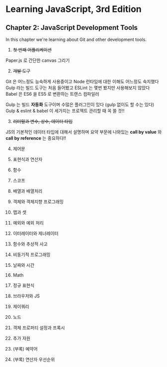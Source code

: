 # Learning JavaScript, 3rd Edition
## Chapter 2: JavaScript Development Tools

In this chapter we're learning about Git and other
development tools.

1. ~~첫 번째 어플리케이션~~

  Paper.js 로 간단한 canvas 그리기
  
2. ~~개발 도구~~

  Git 은 어느정도 능숙하게 사용중이고 Node 런타임에 대한 이해도 어느정도 숙지했다
  Gulp 라는 빌드 도구는 처음 들어봤고
  ESLint 는 몇번 봤지만 사용해보지 않았다
  Babel 은 ES6 을 ES5 로 변환하는 트랜스 컴파일러

  Gulp 는 빌드 **자동화** 도구이며 수많은 플러그인이 있다 (gulp 없이도 할 수는 있다)
  Gulp & eslint & babel 이 세가지는 프로젝트 관리할 때 꼭 쓸 것!!
  
3. ~~리터럴과 변수, 상수, 데이터 타입~~

  JS의 기본적인 데이터 타입에 대해서 설명하며 요약 부문에 나와있는 **call by value** 와 **call by reference** 는 중요하다!!

4. 제어문

5. 표현식과 연산자

6. 함수

7. 스코프

8. 배열과 배열처리

9. 객체와 객체지향 프로그래밍

10. 맵과 셋

11. 예외와 예외 처리

12. 이터레이터와 제너레이터

13. 함수와 추상적 사고

14. 비동기적 프로그래밍

15. 날짜와 시간

16. Math

17. 정규 표현식

18. 브라우저와 JS

19. 제이쿼리

20. 노드

21. 객체 프로퍼티 설정과 프록시

22. 추가 자원

23. (부록) 예약어

24. (부록) 연산자 우선순위
